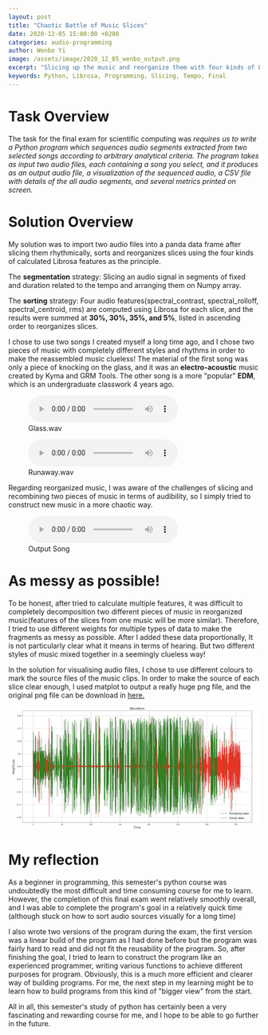 ```yaml
---
layout: post
title: "Chaotic Battle of Music Slices"
date: 2020-12-05 15:00:00 +0200
categories: audio-programming
author: Wenbo Yi
image: /assets/image/2020_12_05_wenbo_output.png
excerpt: "Slicing up the music and reorganize them with four kinds of Librosa features."
keywords: Python, Librosa, Programming, Slicing, Tempo, Final
---
```


# Task Overview

The task for the final exam for scientific computing was
*requires us to write a Python program which sequences audio segments extracted from two selected songs according to arbitrary analytical criteria. The program takes as input two audio files, each containing a song you select, and it produces as an output audio file, a visualization of the sequenced audio, a CSV file with details of the all audio segments, and several metrics printed on screen.*

# Solution Overview

My solution was to import two audio files into a panda data frame after slicing them rhythmically, sorts and reorganizes slices using the four kinds of calculated Librosa features as the principle.

The **segmentation** strategy: Slicing an audio signal in segments of fixed and duration related to the tempo and arranging them on Numpy array.

The **sorting** strategy: Four audio features(spectral_contrast, spectral_rolloff, spectral_centroid, rms) are computed using Librosa for each slice, and the results were summed at **30%, 30%, 35%, and 5%**, listed in ascending order to reorganizes slices.

I chose to use two songs I created myself a long time ago, and I chose two pieces of music with completely different styles and rhythms in order to make the reassembled music clueless! The material of the first song was only a piece of knocking on the glass, and it was an **electro-acoustic** music created by Kyma and GRM Tools. The other song is a more "popular" **EDM**, which is an undergraduate classwork 4 years ago.

<figure style="float: none">
  <audio controls>
    <source src="https://drive.google.com/uc?&id=1jIBIbbmT4Ga29HBsc5IXOD4eYYyk_AY8" type="audio/mpeg">
    Glass.Wav
  </audio>
  <figcaption>Glass.wav</figcaption>
</figure>


<figure style="float: none">
  <audio controls>
    <source src="https://drive.google.com/uc?&id=1Z-o_YJHEFETehkJ_P34MQzS7CyZyOJzj" type="audio/mpeg">
    Runaway.Wav
  </audio>
  <figcaption>Runaway.wav</figcaption>
</figure>


Regarding reorganized music, I was aware of the challenges of slicing and recombining two pieces of music in terms of audibility, so I simply tried to construct new music in a more chaotic way.

<figure style="float: none">
  <audio controls>
    <source src="https://drive.google.com/uc?&id=1zpSuOwVulifcoo8Xc9w8FM0NTLGVoYBt" type="audio/mpeg">
    Output Song
  </audio>
  <figcaption>Output Song</figcaption>
</figure>



# As messy as possible!

To be honest, after tried to calculate multiple features, it was difficult to completely decomposition two different pieces of music in reorganized music(features of the slices from one music will be more similar). Therefore, I tried to use different weights for multiple types of data to make the fragments as messy as possible. After I added these data proportionally, It is not particularly clear what it means in terms of hearing. But two different styles of music mixed together in a seemingly clueless way!


In the solution for visualising audio files, I chose to use different colours to mark the source files of the music clips. In order to make the source of each slice clear enough, I used matplot to output a really huge png file, and the original png file can be download in [here.](https://drive.google.com/file/d/1DMow5CugjPWK7O16HlZoOOP1uFKo-gcT/view?usp=sharing])



![Slicing Audio Output](/assets/image/2020_12_05_wenbo_output.png)

# My reflection

As a beginner in programming, this semester's python course was undoubtedly the most difficult and time consuming course for me to learn. However, the completion of this final exam went relatively smoothly overall, and I was able to complete the program's goal in a relatively quick time (although stuck on how to sort audio sources visually for a long time)

I also wrote two versions of the program during the exam, the first version was a linear build of the program as I had done before but the program was fairly hard to read and did not fit the reusability of the program. So, after finishing the goal, I tried to learn to construct the program like an experienced programmer, writing various functions to achieve different purposes for program. Obviously, this is a much more efficient and clearer way of building programs. For me, the next step in my learning might be to learn how to build programs from this kind of "bigger view" from the start.

All in all, this semester's study of python has certainly been a very fascinating and rewarding course for me, and I hope to be able to go further in the future.
